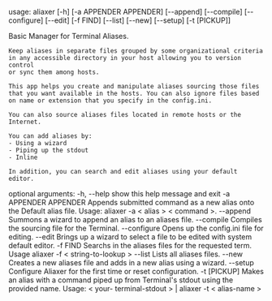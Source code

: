 usage: aliaxer [-h] [-a APPENDER APPENDER] [--append] [--compile]
               [--configure] [--edit] [-f FIND] [--list] [--new] [--setup]
               [-t [PICKUP]]

Basic Manager for Terminal Aliases.
    
    Keep aliases in separate files grouped by some organizational criteria 
    in any accessible directory in your host allowing you to version control
    or sync them among hosts.
    
    This app helps you create and manipulate aliases sourcing those files 
    that you want available in the hosts. You can also ignore files based 
    on name or extension that you specify in the config.ini.
    
    You can also source aliases files located in remote hosts or the Internet.
    
    You can add aliases by:
    - Using a wizard
    - Piping up the stdout
    - Inline

    In addition, you can search and edit aliases using your default 
    editor.
    

optional arguments:
  -h, --help            show this help message and exit
  -a APPENDER APPENDER  Appends submitted command as a new alias onto the
                        Default alias file. Usage: aliaxer -a < alias > <
                        command >.
  --append              Summons a wizard to append an alias to an aliases
                        file.
  --compile             Compiles the sourcing file for the Terminal.
  --configure           Opens up the config.ini file for editing.
  --edit                Brings up a wizard to select a file to be edited with
                        system default editor.
  -f FIND               Searchs in the aliases files for the requested term.
                        Usage aliaxer -f < string-to-lookup >
  --list                Lists all aliases files.
  --new                 Creates a new aliases file and adds in a new alias
                        using a wizard.
  --setup               Configure Aliaxer for the first time or reset
                        configuration.
  -t [PICKUP]           Makes an alias with a command piped up from Terminal's
                        stdout using the provided name. Usage: < your-
                        terminal-stdout > | aliaxer -t < alias-name >
